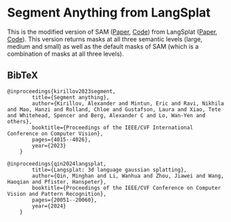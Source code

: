 # Segment Anything from LangSplat
This is the modified version of SAM ([Paper](https://arxiv.org/abs/2304.02643), [Code](https://github.com/facebookresearch/segment-anything)) from LangSplat ([Paper](https://arxiv.org/abs/2312.16084), [Code](https://github.com/minghanqin/LangSplat)). This version returns masks at all three semantic levels (large, medium and small) as well as the default masks of SAM (which is a combination of masks at all three levels).

<section class="section" id="BibTeX">
  <div class="container is-max-desktop content">
    <h2 class="title">BibTeX</h2>
    <pre><code>@inproceedings{kirillov2023segment,
        title={Segment anything},
        author={Kirillov, Alexander and Mintun, Eric and Ravi, Nikhila and Mao, Hanzi and Rolland, Chloe and Gustafson, Laura and Xiao, Tete and Whitehead, Spencer and Berg, Alexander C and Lo, Wan-Yen and others},
        booktitle={Proceedings of the IEEE/CVF International Conference on Computer Vision},
        pages={4015--4026},
        year={2023}
    }</code></pre>
    <pre><code>@inproceedings{qin2024langsplat,
        title={Langsplat: 3d language gaussian splatting},
        author={Qin, Minghan and Li, Wanhua and Zhou, Jiawei and Wang, Haoqian and Pfister, Hanspeter},
        booktitle={Proceedings of the IEEE/CVF Conference on Computer Vision and Pattern Recognition},
        pages={20051--20060},
        year={2024}
    }</code></pre>
  </div>
</section>
